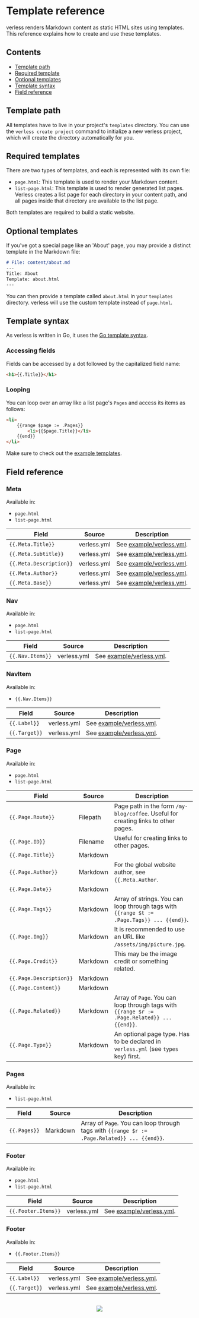 # Template reference

verless renders Markdown content as static HTML sites using templates. This reference explains how to create and use
these templates.

## Contents

* [Template path](#template-path)
* [Required template](#required-templates)
* [Optional templates](#optional-templates)
* [Template syntax](#template-syntax)
* [Field reference](#field-reference)

## Template path

All templates have to live in your project's `templates` directory. You can use the `verless create project` command
to initialize a new verless project, which will create the directory automatically for you.

## Required templates

There are two types of templates, and each is represented with its own file:

* `page.html`: This template is used to render your Markdown content.
* `list-page.html`: This template is used to render generated list pages. Verless creates a list page for each
directory in your content path, and all pages inside that directory are available to the list page.

Both templates are required to build a static website.

## Optional templates

If you've got a special page like an 'About' page, you may provide a distinct template in the Markdown file:

```markdown
# File: content/about.md
---
Title: About
Template: about.html
---
```

You can then provide a template called `about.html` in your `templates` directory. verless will use the custom template
instead of `page.html`.

## Template syntax

As verless is written in Go, it uses the [Go template syntax](https://golang.org/pkg/text/template/).

### Accessing fields

Fields can be accessed by a dot followed by the capitalized field name:

```html
<h1>{{.Title}}</h1>
``` 

### Looping

You can loop over an array like a list page's `Pages` and access its items as follows:

```html
<li>
    {{range $page := .Pages}}
        <li>{{$page.Title}}</li>
    {{end}}
</li>
```

Make sure to check out the [example templates](../example/templates).

## Field reference

### Meta

Available in:
* `page.html`
* `list-page.html`

| Field                   | Source      | Description                                        |
|-------------------------|-------------|----------------------------------------------------|
| `{{.Meta.Title}}`       | verless.yml | See [example/verless.yml](../example/verless.yml). |
| `{{.Meta.Subtitle}}`    | verless.yml | See [example/verless.yml](../example/verless.yml). |
| `{{.Meta.Description}}` | verless.yml | See [example/verless.yml](../example/verless.yml). |
| `{{.Meta.Author}}`      | verless.yml | See [example/verless.yml](../example/verless.yml). |
| `{{.Meta.Base}}`        | verless.yml | See [example/verless.yml](../example/verless.yml). |

### Nav

Available in:
* `page.html`
* `list-page.html`

| Field            | Source      | Description                                                                                    |
|------------------|-------------|------------------------------------------------------------------------------------------------|
| `{{.Nav.Items}}` | verless.yml | See [example/verless.yml](https://github.com/verless/verless/blob/master/example/verless.yml). |

### NavItem

Available in:
* `{{.Nav.Items}}`

| Field         | Source      | Description                                                                                    |
|---------------|-------------|------------------------------------------------------------------------------------------------|
| `{{.Label}}`  | verless.yml | See [example/verless.yml](https://github.com/verless/verless/blob/master/example/verless.yml). |
| `{{.Target}}` | verless.yml | See [example/verless.yml](https://github.com/verless/verless/blob/master/example/verless.yml). |

### Page

Available in:
* `page.html`
* `list-page.html`

| Field                   | Source   | Description                                                                                      |
|-------------------------|----------|--------------------------------------------------------------------------------------------------|
| `{{.Page.Route}}`       | Filepath | Page path in the form `/my-blog/coffee`. Useful for creating links to other pages.               |
| `{{.Page.ID}}`          | Filename | Useful for creating links to other pages.                                                        |
| `{{.Page.Title}}`       | Markdown |                                                                                                  |
| `{{.Page.Author}}`      | Markdown | For the global website author, see `{{.Meta.Author`.                                             |
| `{{.Page.Date}}`        | Markdown |                                                                                                  |
| `{{.Page.Tags}}`        | Markdown | Array of strings. You can loop through tags with `{{range $t := .Page.Tags}} ... {{end}}`.       |
| `{{.Page.Img}}`         | Markdown | It is recommended to use an URL like `/assets/img/picture.jpg`.                                  |
| `{{.Page.Credit}}`      | Markdown | This may be the image credit or something related.                                               |
| `{{.Page.Description}}` | Markdown |                                                                                                  |
| `{{.Page.Content}}`     | Markdown |                                                                                                  |
| `{{.Page.Related}}`     | Markdown | Array of `Page`. You can loop through tags with `{{range $r := .Page.Related}} ... {{end}}`.     |
| `{{.Page.Type}}`        | Markdown | An optional page type. Has to be declared in `verless.yml` (see `types` key) first.              |

### Pages

Available in:
* `list-page.html`

| Field        | Source   | Description                                                                                  |
|--------------|----------|----------------------------------------------------------------------------------------------|
| `{{.Pages}}` | Markdown | Array of `Page`. You can loop through tags with `{{range $r := .Page.Related}} ... {{end}}`. |

### Footer

Available in:
* `page.html`
* `list-page.html`

| Field               | Source      | Description                                                                                    |
|---------------------|-------------|------------------------------------------------------------------------------------------------|
| `{{.Footer.Items}}` | verless.yml | See [example/verless.yml](https://github.com/verless/verless/blob/master/example/verless.yml). |

### Footer

Available in:
* `{{.Footer.Items}}`

| Field         | Source      | Description                                                                                    |
|---------------|-------------|------------------------------------------------------------------------------------------------|
| `{{.Label}}`  | verless.yml | See [example/verless.yml](https://github.com/verless/verless/blob/master/example/verless.yml). |
| `{{.Target}}` | verless.yml | See [example/verless.yml](https://github.com/verless/verless/blob/master/example/verless.yml). |

<p align="center">
<br>
<a href="https://github.com/verless/verless"><img src="https://verless.dominikbraun.io/assets/img/icon-light.png"></a>
</p>
